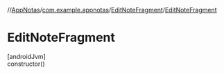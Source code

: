 //[AppNotas](../../../index.md)/[com.example.appnotas](../index.md)/[EditNoteFragment](index.md)/[EditNoteFragment](-edit-note-fragment.md)

# EditNoteFragment

[androidJvm]\
constructor()
